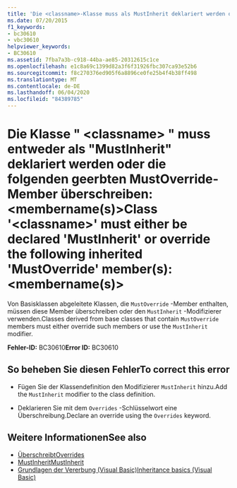 ```yaml
---
title: 'Die <classname>-Klasse muss als MustInherit deklariert werden oder folgende geerbte MustOverride-Member überschreiben: <Membername(n)>'
ms.date: 07/20/2015
f1_keywords:
- bc30610
- vbc30610
helpviewer_keywords:
- BC30610
ms.assetid: 7fba7a3b-c918-44ba-ae85-20312615c1ce
ms.openlocfilehash: e1c8a69c1399d82a3f6f31926fbc307ca93e52b6
ms.sourcegitcommit: f8c270376ed905f6a8896ce0fe25b4f4b38ff498
ms.translationtype: MT
ms.contentlocale: de-DE
ms.lasthandoff: 06/04/2020
ms.locfileid: "84389785"
---
```

# <a name="class-classname-must-either-be-declared-mustinherit-or-override-the-following-inherited-mustoverride-members-membernames"></a><span data-ttu-id="fb570-102">Die Klasse " \<classname> " muss entweder als "MustInherit" deklariert werden oder die folgenden geerbten MustOverride-Member überschreiben:\<membername(s)></span><span class="sxs-lookup"><span data-stu-id="fb570-102">Class '\<classname>' must either be declared 'MustInherit' or override the following inherited 'MustOverride' member(s): \<membername(s)></span></span>
<span data-ttu-id="fb570-103">Von Basisklassen abgeleitete Klassen, die `MustOverride` -Member enthalten, müssen diese Member überschreiben oder den `MustInherit` -Modifizierer verwenden.</span><span class="sxs-lookup"><span data-stu-id="fb570-103">Classes derived from base classes that contain `MustOverride` members must either override such members or use the `MustInherit` modifier.</span></span>  
  
 <span data-ttu-id="fb570-104">**Fehler-ID:** BC30610</span><span class="sxs-lookup"><span data-stu-id="fb570-104">**Error ID:** BC30610</span></span>  
  
## <a name="to-correct-this-error"></a><span data-ttu-id="fb570-105">So beheben Sie diesen Fehler</span><span class="sxs-lookup"><span data-stu-id="fb570-105">To correct this error</span></span>  
  
- <span data-ttu-id="fb570-106">Fügen Sie der Klassendefinition den Modifizierer `MustInherit` hinzu.</span><span class="sxs-lookup"><span data-stu-id="fb570-106">Add the `MustInherit` modifier to the class definition.</span></span>  
  
- <span data-ttu-id="fb570-107">Deklarieren Sie mit dem `Overrides` -Schlüsselwort eine Überschreibung.</span><span class="sxs-lookup"><span data-stu-id="fb570-107">Declare an override using the `Overrides` keyword.</span></span>  
  
## <a name="see-also"></a><span data-ttu-id="fb570-108">Weitere Informationen</span><span class="sxs-lookup"><span data-stu-id="fb570-108">See also</span></span>

- [<span data-ttu-id="fb570-109">Überschreibt</span><span class="sxs-lookup"><span data-stu-id="fb570-109">Overrides</span></span>](../language-reference/modifiers/overrides.md)
- [<span data-ttu-id="fb570-110">MustInherit</span><span class="sxs-lookup"><span data-stu-id="fb570-110">MustInherit</span></span>](../language-reference/modifiers/mustinherit.md)
- [<span data-ttu-id="fb570-111">Grundlagen der Vererbung (Visual Basic)</span><span class="sxs-lookup"><span data-stu-id="fb570-111">Inheritance basics (Visual Basic)</span></span>](../programming-guide/language-features/objects-and-classes/inheritance-basics.md)

